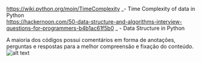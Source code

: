 https://wiki.python.org/moin/TimeComplexity _- Time Complexity of data in Python<br />
https://hackernoon.com/50-data-structure-and-algorithms-interview-questions-for-programmers-b4b1ac61f5b0 _ - Data Structure in Python<br />

A maioria dos códigos possui comentários em forma de anotações, perguntas e respostas para a melhor compreensão e fixação do conteúdo.
![alt text](https://cdn-images-1.medium.com/max/1600/1*7EUX9QIjq2x1JyFKcjhXsA.png)

